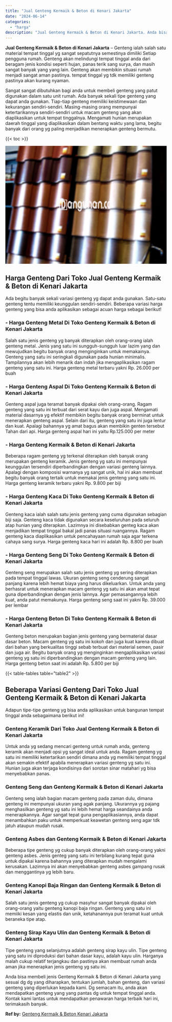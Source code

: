 ```yaml
---
title: "Jual Genteng Kermaik & Beton di Kenari Jakarta"
date: "2024-06-14"
categories: 
  - "harga"
description: "Jual Genteng Kermaik & Beton di Kenari Jakarta. Anda bisa membeli jenis Genteng Kermaik & Beton di Kenari Jakarta yang sesuai dg dg yang diharapkan, tentukan..."
---
```


**Jual Genteng Kermaik & Beton di Kenari Jakarta** – Genteng ialah salah satu material tempat tinggal yg sangat sepatutnya semestinya dimiliki Setiap pengguna rumah. Genteng akan melindungi tempat tinggal anda dari beragam jenis kondisi seperti hujan, panas terik sang surya, dan masih sangat banyak yang yang lain. Genteng akan membikin situasi rumah menjadi sangat aman pastinya. tempat tinggal yg tdk memiliki genteng pastinya akan kurang nyaman.

Sangat sangat dibutuhkan bagi anda untuk membeli genteng yang patut digunakan dalam satu unit rumah. Ada banyak sekali tipe genteng yang dapat anda gunakan. Tiap-tiap genteng memiliki keistimewaan dan kekurangan sendiri-sendiri. Masing-masing orang mempunyai ketertarikannya sendiri-sendiri untuk macam genteng yang akan diaplikasikan untuk tempat tinggalnya. Mengamati hunian merupakan daerah tinggal yang diaplikasikan dalam bentang waktu yang lama, begitu banyak dari orang yg paling menjadikan menerapkan genteng bermutu.

{{< toc >}}

![Jual Genteng Kermaik & Beton di Kenari Jakarta](/images/genteng-minimalis-murah14.png)

## Harga Genteng Dari Toko Jual Genteng Kermaik & Beton di Kenari Jakarta

Ada begitu banyak sekali variasi genteng yg dapat anda gunakan. Satu-satu genteng tentu memiliki keunggulan sendiri-sendiri. Beberapa variasi harga genteng yang bisa anda aplikasikan sebagai acuan harga sebagai berikut!

### \- Harga Genteng Metal Di Toko Genteng Kermaik & Beton di Kenari Jakarta

Salah satu jenis genteng yg banyak diterapkan oleh orang-orang ialah genteng metal. Jenis yang satu ini sungguh-sungguh luar lazim yang dan mewujudkan begitu banyak orang menginginkan untuk memakainya. Genteng yang satu ini seringkali digunakan pada hunian minimalis. Tampilannya akan lebih menarik dan indah jika mengaplikasikan ragam genteng yang satu ini. Harga genteng metal terbaru yakni Rp. 26.000 per buah

### \- Harga Genteng Aspal Di Toko Genteng Kermaik & Beton di Kenari Jakarta

Genteng aspal juga teramat banyak dipakai oleh orang-orang. Ragam genteng yang satu ini terbuat dari serat kayu dan juga aspal. Mengamati material dasarnya yg efektif membikin begitu banyak orang berminat untuk menerapkan genteng aspal. Selain dari itu, genteng yang satu ini juga lentur dan kuat. Apalagi bahannya yg amat bagus akan membikin genten tersebut Tahan dari api. Harga genteng aspal hari ini yaitu Rp.125.000 per meter

### \- Harga Genteng Kermaik & Beton di Kenari Jakarta

Beberapa ragam genteng yg terkenal diterapkan oleh banyak orang merupakan genteng keramik. Jenis genteng yg satu ini mempunyai keunggulan tersendiri diperbandingkan dengan variasi genteng lainnya. Apalagi dengan komposisi warnanya yg sangat unik, hal ini akan membuat begitu banyak orang tertaik untuk memakai jenis genteng yang satu ini. Harga genteng keramik terbaru yakni Rp. 9.800 per biji

### \- Harga Genteng Kaca Di Toko Genteng Kermaik & Beton di Kenari Jakarta

Genteng kaca ialah salah satu jenis genteng yang cuma digunakan sebagian biji saja. Genteng kaca tidak digunakan secara keseluruhan pada seluruh atap hunian yang diterapkan. Lazimnya ini disebabkan genteg kaca akan menjadikan tempat tinggal bakal jadi panas situasi ruangannya. Ragam genteng kaca diaplikasikan untuk pencahayaan rumah saja agar terkena cahaya sang surya. Harga genteng kaca hari ini adalah Rp. 8.800 per buah

### \- Harga Genteng Seng Di Toko Genteng Kermaik & Beton di Kenari Jakarta

Genteng seng merupakan salah satu jenis genteng yg sering diterapkan pada tempat tinggal lawas. Ukuran genteng seng cenderung sangat panjang karena lebih hemat biaya yang harus dikeluarkan. Untuk anda yang berhasrat untuk menerapkan macam genteng yg satu ini akan amat tepat guna diperbandingkan dengan jenis lainnya. Agar pemasangannya lebih kuat, anda patut memakunya. Harga genteng seng saat ini yakni Rp. 39.000 per lembar

### \- Harga Genteng Beton Di Toko Genteng Kermaik & Beton di Kenari Jakarta

Genteng beton merupakan bagian jenis genteng yang bermaterial dasar dasar beton. Macam genteng yg satu ini kokoh dan juga kuat karena dibuat dari bahan yang berkualitas tinggi sebab terbuat dari material semen, pasir dan juga air. Begitu banyak orang yg menginginkan mengaplikasikan variasi genteng yg satu ini diperbandingkan dengan macam genteng yang lain. Harga genteng beton saat ini adalah Rp. 5.800 per biji

{{< table-tables table="table2" >}}

## Beberapa Variasi Genteng Dari Toko Jual Genteng Kermaik & Beton di Kenari Jakarta

Adapun tipe-tipe genteng yg bisa anda aplikasikan untuk bangunan tempat tinggal anda sebagaimana berikut ini!

### Genteng Keramik Dari Toko Jual Genteng Kermaik & Beton di Kenari Jakarta

Untuk anda yg sedang mencari genteng untuk rumah anda, genteng keramik akan menjadi opsi yg sangat ideal untuk anda. Ragam genteng yg satu ini memiliki ketertarikan sendiri dimana anda yg memiliki tempat tinggal akan semakin efektif apabila menerapkan variasi genteng yg satu ini. Hunian juga akan terjaga kondisinya dari sorotan sinar matahari yg bisa menyebabkan panas.

### Genteng Seng dan Genteng Kermaik & Beton di Kenari Jakarta

Genteng seng ialah bagian macam genteng pada zaman dulu, dimana genteng ini mempunyai ukuran yang agak panjang. Ukurannya yg pajang menghasilkan genteng yg satu ini lebih hemat harga seandainya anda menerapkannya. Agar sangat tepat guna pengaplikasiannya, anda dapat menambahkan paku untuk memperkuat keawetan genteng seng agar tdk jatuh ataupun mudah rusak.

### Genteng Asbes dan Genteng Kermaik & Beton di Kenari Jakarta

Beberapa tipe genteng yg cukup banyak diterapkan oleh orang-orang yakni genteng asbes. Jenis genteg yang satu ini terbilang kurang tepat guna untuk dipakai karena bahannya yang diterapkan mudah mengalami kerusakan. Lazimnya ini akan menyebabkan genteng asbes gampang rusak dan menggantinya yg lebih baru.

### Genteng Kanopi Baja Ringan dan Genteng Kermaik & Beton di Kenari Jakarta

Salah satu jenis genteng yg cukup masyhur sangat banyak dipakai oleh orang-orang yaitu genteng kanopi baja ringan. Genteng yang satu ini memiiki kesan yang elastis dan unik, ketahanannya pun teramat kuat untuk beraneka tipe atap.

### Genteng Sirap Kayu Ulin dan Genteng Kermaik & Beton di Kenari Jakarta

Tipe genteng yang selanjutnya adalah genteng sirap kayu ulin. Tipe genteng yang satu ini diproduksi dari bahan dasar kayu, adalah kayu ulin. Harganya malah cukup relatif terjangkau dan pastinya akan membuat rumah anda aman jika menerapkan jenis genteng yg satu ini.

Anda bisa membeli jenis Genteng Kermaik & Beton di Kenari Jakarta yang sesuai dg dg yang diharapkan, tentukan jumlah, bahan genteng, dan variasi genteng yang diperlukan kepada kami. Dg semacam itu, anda akan mendapatkan genteng yang yang pantas dg untuk tempat tinggal anda. Kontak kami lantas untuk mendapatkan penawaran harga terbaik hari ini, terimakasih banyak.

**Ref by:**  [Genteng Kermaik & Beton  Kenari Jakarta](https://id.wikipedia.org/wiki/Genteng)
